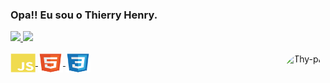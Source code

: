 ### Opa!! Eu sou o Thierry Henry.
<div>
  <a href="https://github.com/ThyHenry">
  <img height="180em" src="https://github-readme-stats.vercel.app/api?username=ThyHenry&show_icons=true&theme=tokyonight&include_all_commits=true&count_private=true"/>
  <img height="180em" src="https://github-readme-stats.vercel.app/api/top-langs/?username=ThyHenry&layout=compact&langs_count=7&theme=tokyonight"/>
</div>

<div style="display: inline_block"><br>
  <img align="center" alt="Thy-Js" height="30" width="40" src="https://raw.githubusercontent.com/devicons/devicon/master/icons/javascript/javascript-plain.svg">
  <img align="center" alt="Thy-HTML" height="30" width="40" src="https://raw.githubusercontent.com/devicons/devicon/master/icons/html5/html5-original.svg">
  <img align="center" alt="Thy-CSS" height="30" width="40" src="https://raw.githubusercontent.com/devicons/devicon/master/icons/css3/css3-original.svg">
  <img align="right" alt="Thy-pic" height="150" style="border-radius:50px;" src="blob:https://discord.com/51cde3de-826f-4e47-84b3-843b7d4c15ce">
</div>

##
